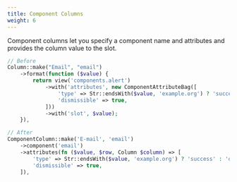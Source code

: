 ```yaml
---
title: Component Columns
weight: 6
---
```


Component columns let you specify a component name and attributes and provides the column value to the slot.

```php
// Before
Column::make("Email", "email")
    ->format(function ($value) {
        return view('components.alert')
            ->with('attributes', new ComponentAttributeBag([
                'type' => Str::endsWith($value, 'example.org') ? 'success' : 'danger',
                'dismissible' => true,
            ]))
            ->with('slot', $value);
    }),

// After
ComponentColumn::make('E-mail', 'email')
    ->component('email')
    ->attributes(fn ($value, $row, Column $column) => [
        'type' => Str::endsWith($value, 'example.org') ? 'success' : 'danger',
        'dismissible' => true,
    ]),
```


